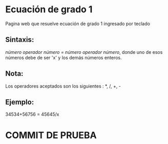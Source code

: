 # Ecuación de grado 1
Pagina web que resuelve ecuación de grado 1 ingresado por teclado

## Sintaxis:
*número operador número = número operador número*,
donde uno de esos números debe de ser 'x' y los demás números enteros.
## Nota: 
Los operadores aceptados son los siguientes :  *, /, +, -
## Ejemplo:
34534+56756 = 45645/x
# COMMIT DE PRUEBA

